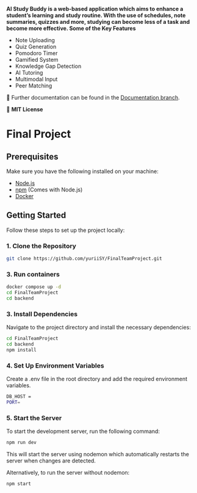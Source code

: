 **AI Study Buddy is a web-based application which aims to enhance a student’s learning and study routine. With the use of schedules, note summaries, quizzes and more, studying can become less of a task and become more effective.
Some of the Key Features**

-	Note Uploading
-	Quiz Generation
-	Pomodoro Timer
-	Gamified System
-	Knowledge Gap Detection
-	AI Tutoring
-	Multimodal Input
-	Peer Matching

📖 Further documentation can be found in the [Documentation branch](https://github.com/yuriiSY/FinalTeamProject/tree/Documentation).

📄 **MIT License**

# Final Project

## Prerequisites

Make sure you have the following installed on your machine:

- [Node.js](https://nodejs.org/)
- [npm](https://www.npmjs.com/) (Comes with Node.js)
- [Docker](https://www.docker.com/products/docker-desktop/) 

## Getting Started

Follow these steps to set up the project locally:

### 1. Clone the Repository

```bash
git clone https://github.com/yuriiSY/FinalTeamProject.git
```

### 3. Run containers

```bash
docker compose up -d
cd FinalTeamProject
cd backend
```

### 3. Install Dependencies
Navigate to the project directory and install the necessary dependencies:

```bash
cd FinalTeamProject
cd backend
npm install
```

### 4. Set Up Environment Variables
Create a .env file in the root directory and add the required environment variables.

```bash
DB_HOST = 
PORT=
```

### 5. Start the Server
To start the development server, run the following command:

```bash
npm run dev
```
This will start the server using nodemon which automatically restarts the server when changes are detected.

Alternatively, to run the server without nodemon:

```bash
npm start
```
